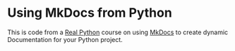 # Using MkDocs from Python

This is code from a [Real
Python](https://realpython.com/python-project-documentation-with-mkdocs/) course
on using [MkDocs](https://www.mkdocs.org/) to create dynamic Documentation for
your Python project.
